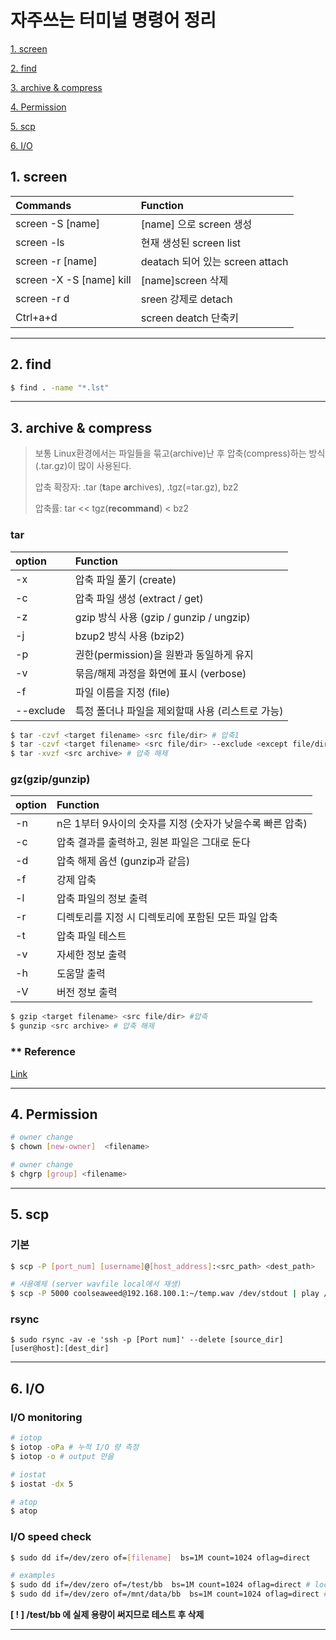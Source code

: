 # 자주쓰는 터미널 명령어 정리


  [1. screen](#1.-screen)

  [2. find](#2.-find)
  
  [3. archive & compress](#3.-archive-&-compress)

  [4. Permission](#4.-Permission)
  
  [5. scp](#5.-scp)

  [6. I/O](#6.-I/O)

## 1. screen <a name="1.-screen"></a>

  |Commands|Function|
  |:----|:----|
  |screen -S [name]|[name] 으로 screen 생성|
  |screen -ls|현재 생성된 screen list |
  |screen -r [name]|deatach 되어 있는 screen attach|
  |screen -X -S [name] kill|[name]screen 삭제|
  |screen -r d|sreen 강제로 detach|
  |Ctrl+a+d|screen deatch 단축키|


---

## 2. find <a name="2.-find"></a>

  ```bash
  $ find . -name "*.lst"
  ```

---

## 3. archive & compress <a name="3.-archive-&-compress"></a>
> 보통 Linux환경에서는 파일들을 묶고(archive)난 후 압축(compress)하는 방식(.tar.gz)이 많이 사용된다.
>
> 압축 확장자: .tar (**t**ape **ar**chives), .tgz(=tar.gz), bz2
>
> 압축률: tar << tgz(**recommand**) < bz2

  ### tar
  |option|Function|
  |:----|:----|
  |-x|압축 파일 풀기 (create)|
  |-c|압축 파일 생성 (extract / get)|
  |-z|gzip 방식 사용 (gzip / gunzip / ungzip)|
  |-j|bzup2 방식 사용 (bzip2)|
  |-p|권한(permission)을 원봔과 동일하게 유지|
  |-v|묶음/해제 과정을 화면에 표시 (verbose)|
  |-f|파일 이름을 지정 (file)|
  |--exclude|특정 폴더나 파일을 제외할때 사용 (리스트로 가능)|

  ```bash
  $ tar -czvf <target filename> <src file/dir> # 압축1
  $ tar -czvf <target filename> <src file/dir> --exclude <except file/dir1> # 압축2
  $ tar -xvzf <src archive> # 압축 해제  
  ```

  ### gz(gzip/gunzip)
  
  |option|Function|
  |:----|:----|
  |-n|n은 1부터 9사이의 숫자를 지정 (숫자가 낮을수록 빠른 압축)|
  |-c|압축 결과를 출력하고, 원본 파일은 그대로 둔다|
  |-d|압축 해제 옵션 (gunzip과 같음)|
  |-f|강제 압축|
  |-l|압축 파일의 정보 출력|
  |-r|디렉토리를 지정 시 디렉토리에 포함된 모든 파일 압축|
  |-t|압축 파일 테스트|
  |-v|자세한 정보 출력|
  |-h|도움말 출력|
  |-V|버전 정보 출력|

  ```bash
  $ gzip <target filename> <src file/dir> #압축
  $ gunzip <src archive> # 압축 해제
  ```

  ### ** Reference
  
  [Link](https://ifuwanna.tistory.com/31)

---
## 4. Permission <a name="4.-Permission"></a>
  ```bash
  # owner change
  $ chown [new-owner]  <filename>

  # owner change
  $ chgrp [group] <filename>

  ```
---
## 5. scp <a name="5.-scp"></a>

  ### 기본
  ```bash
  $ scp -P [port_num] [username]@[host_address]:<src_path> <dest_path>

  # 사용예제 (server wavfile local에서 재생)
  $ scp -P 5000 coolseaweed@192.168.100.1:~/temp.wav /dev/stdout | play /dev/stdin 
  ```
  ### rsync
  ```
  $ sudo rsync -av -e 'ssh -p [Port num]' --delete [source_dir] [user@host]:[dest_dir]
  ```

---
## 6. I/O <a name="6.-I/O"></a>

  ### I/O monitoring
  ```bash
  # iotop
  $ iotop -oPa # 누적 I/O 량 측정
  $ iotop -o # output 만을 

  # iostat
  $ iostat -dx 5

  # atop
  $ atop

  ```

  ### I/O speed check
  ```bash
  $ sudo dd if=/dev/zero of=[filename]  bs=1M count=1024 oflag=direct

  # examples 
  $ sudo dd if=/dev/zero of=/test/bb  bs=1M count=1024 oflag=direct # local domain
  $ sudo dd if=/dev/zero of=/mnt/data/bb  bs=1M count=1024 oflag=direct # mount domain
  ```
  **[ ! ] /test/bb 에 실제 용량이 써지므로 테스트 후 삭제**

---

